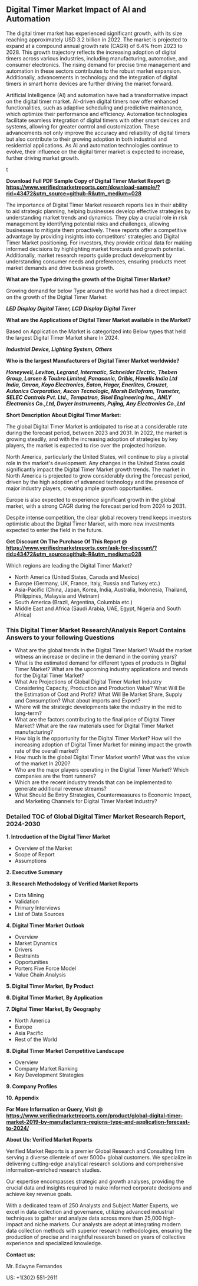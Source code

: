 <h2>Digital Timer Market Impact of AI and Automation</h2><p>The digital timer market has experienced significant growth, with its size reaching approximately USD 3.2 billion in 2022. The market is projected to expand at a compound annual growth rate (CAGR) of 6.4% from 2023 to 2028. This growth trajectory reflects the increasing adoption of digital timers across various industries, including manufacturing, automotive, and consumer electronics. The rising demand for precise time management and automation in these sectors contributes to the robust market expansion. Additionally, advancements in technology and the integration of digital timers in smart home devices are further driving the market forward.</p><p>Artificial Intelligence (AI) and automation have had a transformative impact on the digital timer market. AI-driven digital timers now offer enhanced functionalities, such as adaptive scheduling and predictive maintenance, which optimize their performance and efficiency. Automation technologies facilitate seamless integration of digital timers with other smart devices and systems, allowing for greater control and customization. These advancements not only improve the accuracy and reliability of digital timers but also contribute to their growing adoption in both industrial and residential applications. As AI and automation technologies continue to evolve, their influence on the digital timer market is expected to increase, further driving market growth.</p>t</p><p id="" class=""><strong>Download Full PDF Sample Copy of Digital Timer Market Report @ <a href="https://www.verifiedmarketreports.com/download-sample/?rid=43472&utm_source=github-R&utm_medium=028" target="_blank">https://www.verifiedmarketreports.com/download-sample/?rid=43472&utm_source=github-R&utm_medium=028</a></strong></p><p>The importance of&nbsp;Digital Timer Market research reports lies in their ability to aid strategic planning, helping businesses develop effective strategies by understanding market trends and dynamics. They play a crucial role in risk management by identifying potential risks and challenges, allowing businesses to mitigate them proactively. These reports offer a competitive advantage by providing insights into competitors' strategies and Digital Timer Market positioning. For investors, they provide critical data for making informed decisions by highlighting market forecasts and growth potential. Additionally, market research reports guide product development by understanding consumer needs and preferences, ensuring products meet market demands and drive business growth.</p><p><strong>What are the&nbsp;Type driving the growth of the Digital Timer Market?</strong></p><p id="" class="">Growing demand for below Type around the world has had a direct impact on the growth of the Digital Timer Market:</p><em><strong>LED Display Digital Timer, LCD Display Digital Timer</strong></em></p><strong>What are the&nbsp;Applications&nbsp;of Digital Timer Market available in the Market?</strong></p><p id="" class="">Based on Application the Market is categorized into Below types that held the largest Digital Timer Market share In 2024.</p><em><strong>Industrial Device, Lighting System, Others</strong></em></p><strong>Who is the largest Manufacturers of Digital Timer Market worldwide?</strong></p><p><em><strong>Honeywell, Leviton, Legrand, Intermatic, Schneider Electric, Theben Group, Larsen & Toubro Limited, Panasonic, Oribis, Havells India Ltd India, Omron, Koyo Electronics, Eaton, Hager, Enerlites, Crouzet, Autonics Corporation, Ascon Tecnologic, Marsh Bellofram, Trumeter, SELEC Controls Pvt. Ltd., Tempatron, Sisel Engineering Inc., ANLY Electronics Co.,Ltd, Dwyer Instruments, Pujing, Any Electronics Co.,Ltd</strong></em></p><p id="" class=""><strong>Short Description About Digital Timer Market:</strong></p><p>The global Digital Timer Market is anticipated to rise at a considerable rate during the forecast period, between 2023 and 2031. In 2022, the market is growing steadily, and with the increasing adoption of strategies by key players, the market is expected to rise over the projected horizon.</p><p>North America, particularly the United States, will continue to play a pivotal role in the market's development. Any changes in the United States could significantly impact the Digital Timer Market growth trends. The market in North America is projected to grow considerably during the forecast period, driven by the high adoption of advanced technology and the presence of major industry players, creating ample growth opportunities.</p><p>Europe is also expected to experience significant growth in the global market, with a strong CAGR during the forecast period from 2024 to 2031.</p><p>Despite intense competition, the clear global recovery trend keeps investors optimistic about the Digital Timer Market, with more new investments expected to enter the field in the future.</p><p id="" class=""><strong>Get Discount On The Purchase Of This Report @ <a href="https://www.verifiedmarketreports.com/ask-for-discount/?rid=43472&utm_source=github-R&utm_medium=028" target="_blank">https://www.verifiedmarketreports.com/ask-for-discount/?rid=43472&utm_source=github-R&utm_medium=028</a></strong></p>Which regions are leading the Digital Timer Market?</p><ul><li>North America (United States, Canada and Mexico)</li><li>Europe (Germany, UK, France, Italy, Russia and Turkey etc.)</li><li>Asia-Pacific (China, Japan, Korea, India, Australia, Indonesia, Thailand, Philippines, Malaysia and Vietnam)</li><li>South America (Brazil, Argentina, Columbia etc.)</li><li>Middle East and Africa (Saudi Arabia, UAE, Egypt, Nigeria and South Africa)</li></ul><h3 id="" class="">This Digital Timer Market Research/Analysis Report Contains Answers to your following Questions</h3><ul><li>What are the global trends in the Digital Timer Market? Would the market witness an increase or decline in the demand in the coming years?</li><li>What is the estimated demand for different types of products in Digital Timer Market? What are the upcoming industry applications and trends for the Digital Timer Market?</li><li>What Are Projections of Global Digital Timer Market Industry Considering Capacity, Production and Production Value? What Will Be the Estimation of Cost and Profit? What Will Be Market Share, Supply and Consumption? What about imports and Export?</li><li>Where will the strategic developments take the industry in the mid to long-term?</li><li>What are the factors contributing to the final price of Digital Timer Market? What are the raw materials used for Digital Timer Market manufacturing?</li><li>How big is the opportunity for the Digital Timer Market? How will the increasing adoption of Digital Timer Market for mining impact the growth rate of the overall market?</li><li>How much is the global Digital Timer Market worth? What was the value of the market In 2020?</li><li>Who are the major players operating in the Digital Timer Market? Which companies are the front runners?</li><li>Which are the recent industry trends that can be implemented to generate additional revenue streams?</li><li>What Should Be Entry Strategies, Countermeasures to Economic Impact, and Marketing Channels for Digital Timer Market Industry?</li></ul><h3 id="" class="">Detailed TOC of Global Digital Timer Market Research Report, 2024-2030</h3><p id="" class=""><strong>1. Introduction of the Digital Timer Market</strong></p><ul><li>Overview of the Market</li><li>Scope of Report</li><li>Assumptions</li></ul><p id="" class=""><strong>2. Executive Summary</strong></p><p id="" class=""><strong>3. Research Methodology of Verified Market Reports</strong></p><ul><li>Data Mining</li><li>Validation</li><li>Primary Interviews</li><li>List of Data Sources</li></ul><p id="" class=""><strong>4. Digital Timer Market Outlook</strong></p><ul><li>Overview</li><li>Market Dynamics</li><li>Drivers</li><li>Restraints</li><li>Opportunities</li><li>Porters Five Force Model</li><li>Value Chain Analysis</li></ul><p id="" class=""><strong>5. Digital Timer Market, By Product</strong></p><p id="" class=""><strong>6. Digital Timer Market, By Application</strong></p><p id="" class=""><strong>7. Digital Timer Market, By Geography</strong></p><ul><li>North America</li><li>Europe</li><li>Asia Pacific</li><li>Rest of the World</li></ul><p id="" class=""><strong>8. Digital Timer Market Competitive Landscape</strong></p><ul><li>Overview</li><li>Company Market Ranking</li><li>Key Development Strategies</li></ul><p id="" class=""><strong>9. Company Profiles</strong></p><p id="" class=""><strong>10. Appendix</strong></p><p id="" class=""><strong>For More Information or Query, Visit @ <a href="https://www.verifiedmarketreports.com/product/global-digital-timer-market-2019-by-manufacturers-regions-type-and-application-forecast-to-2024/" target="_blank">https://www.verifiedmarketreports.com/product/global-digital-timer-market-2019-by-manufacturers-regions-type-and-application-forecast-to-2024/</a></strong></p><p id="" class=""><strong>About Us: Verified Market Reports</strong></p><p id="" class="">Verified Market Reports is a premier Global Research and Consulting firm serving a diverse clientele of over 5000+ global customers. We specialize in delivering cutting-edge analytical research solutions and comprehensive information-enriched research studies.</p><p id="" class="">Our expertise encompasses strategic and growth analyses, providing the crucial data and insights required to make informed corporate decisions and achieve key revenue goals.</p><p id="" class="">With a dedicated team of 250 Analysts and Subject Matter Experts, we excel in data collection and governance, utilizing advanced industrial techniques to gather and analyze data across more than 25,000 high-impact and niche markets. Our analysts are adept at integrating modern data collection methods with superior research methodologies, ensuring the production of precise and insightful research based on years of collective experience and specialized knowledge.</p><p id="" class=""><strong>Contact us:</strong></p><p id="" class="">Mr. Edwyne Fernandes</p><p id="" class="">US: +1(302) 551-2611</p>